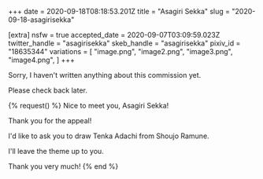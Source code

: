 +++
date = 2020-09-18T08:18:53.201Z
title = "Asagiri Sekka"
slug = "2020-09-18-asagirisekka"

[extra]
nsfw = true
accepted_date = 2020-09-07T03:09:59.023Z
twitter_handle = "asagirisekka"
skeb_handle = "asagirisekka"
pixiv_id = "18635344"
variations = [
  "image.png",
  "image2.png",
  "image3.png",
  "image4.png",
]
+++

Sorry, I haven't written anything about this commission yet.

Please check back later.

{% request() %}
Nice to meet you, Asagiri Sekka!

Thank you for the appeal!

I'd like to ask you to draw Tenka Adachi from Shoujo Ramune.

I'll leave the theme up to you.

Thank you very much!
{% end %}
